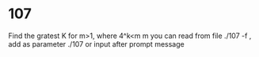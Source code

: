 # 107
Find the gratest K for m>1, where 4^k<m
m you can read from file ./107 -f <filename>,
    add as parameter ./107 <m>
    or input after prompt message

